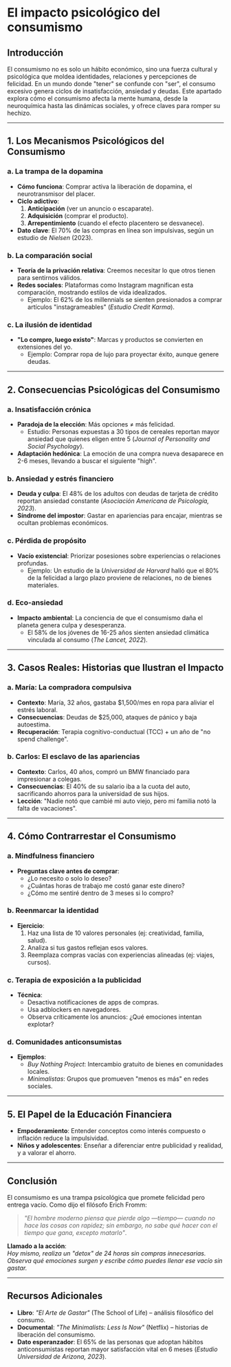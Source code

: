 # El impacto psicológico del consumismo

## Introducción

El consumismo no es solo un hábito económico, sino una fuerza cultural y psicológica que moldea identidades, relaciones y percepciones de felicidad. En un mundo donde "tener" se confunde con "ser", el consumo excesivo genera ciclos de insatisfacción, ansiedad y deudas. Este apartado explora cómo el consumismo afecta la mente humana, desde la neuroquímica hasta las dinámicas sociales, y ofrece claves para romper su hechizo.

---

## 1. Los Mecanismos Psicológicos del Consumismo

### a. La trampa de la dopamina

- **Cómo funciona**: Comprar activa la liberación de dopamina, el neurotransmisor del placer.  
- **Ciclo adictivo**:  
  1. **Anticipación** (ver un anuncio o escaparate).  
  2. **Adquisición** (comprar el producto).  
  3. **Arrepentimiento** (cuando el efecto placentero se desvanece).  
- **Dato clave**: El 70% de las compras en línea son impulsivas, según un estudio de *Nielsen* (2023).  

### b. La comparación social

- **Teoría de la privación relativa**: Creemos necesitar lo que otros tienen para sentirnos válidos.  
- **Redes sociales**: Plataformas como Instagram magnifican esta comparación, mostrando estilos de vida idealizados.  
  - Ejemplo: El 62% de los millennials se sienten presionados a comprar artículos "instagrameables" (*Estudio Credit Karma*).  

### c. La ilusión de identidad

- **"Lo compro, luego existo"**: Marcas y productos se convierten en extensiones del yo.  
  - Ejemplo: Comprar ropa de lujo para proyectar éxito, aunque genere deudas.  

---

## 2. Consecuencias Psicológicas del Consumismo

### a. Insatisfacción crónica

- **Paradoja de la elección**: Más opciones ≠ más felicidad.  
  - Estudio: Personas expuestas a 30 tipos de cereales reportan mayor ansiedad que quienes eligen entre 5 (*Journal of Personality and Social Psychology*).  
- **Adaptación hedónica**: La emoción de una compra nueva desaparece en 2-6 meses, llevando a buscar el siguiente "high".  

### b. Ansiedad y estrés financiero

- **Deuda y culpa**: El 48% de los adultos con deudas de tarjeta de crédito reportan ansiedad constante (*Asociación Americana de Psicología, 2023*).  
- **Síndrome del impostor**: Gastar en apariencias para encajar, mientras se ocultan problemas económicos.  

### c. Pérdida de propósito

- **Vacío existencial**: Priorizar posesiones sobre experiencias o relaciones profundas.  
  - Ejemplo: Un estudio de la *Universidad de Harvard* halló que el 80% de la felicidad a largo plazo proviene de relaciones, no de bienes materiales.  

### d. Eco-ansiedad

- **Impacto ambiental**: La conciencia de que el consumismo daña el planeta genera culpa y desesperanza.  
  - El 58% de los jóvenes de 16-25 años sienten ansiedad climática vinculada al consumo (*The Lancet, 2022*).  

---

## 3. Casos Reales: Historias que Ilustran el Impacto

### a. María: La compradora compulsiva

- **Contexto**: María, 32 años, gastaba $1,500/mes en ropa para aliviar el estrés laboral.  
- **Consecuencias**: Deudas de $25,000, ataques de pánico y baja autoestima.  
- **Recuperación**: Terapia cognitivo-conductual (TCC) + un año de "no spend challenge".  

### b. Carlos: El esclavo de las apariencias

- **Contexto**: Carlos, 40 años, compró un BMW financiado para impresionar a colegas.  
- **Consecuencias**: El 40% de su salario iba a la cuota del auto, sacrificando ahorros para la universidad de sus hijos.  
- **Lección**: "Nadie notó que cambié mi auto viejo, pero mi familia notó la falta de vacaciones".  

---

## 4. Cómo Contrarrestar el Consumismo

### a. Mindfulness financiero

- **Preguntas clave antes de comprar**:  
  - ¿Lo necesito o solo lo deseo?  
  - ¿Cuántas horas de trabajo me costó ganar este dinero?  
  - ¿Cómo me sentiré dentro de 3 meses si lo compro?  

### b. Reenmarcar la identidad

- **Ejercicio**:  
  1. Haz una lista de 10 valores personales (ej: creatividad, familia, salud).  
  2. Analiza si tus gastos reflejan esos valores.  
  3. Reemplaza compras vacías con experiencias alineadas (ej: viajes, cursos).  

### c. Terapia de exposición a la publicidad

- **Técnica**:  
  - Desactiva notificaciones de apps de compras.  
  - Usa adblockers en navegadores.  
  - Observa críticamente los anuncios: ¿Qué emociones intentan explotar?  

### d. Comunidades anticonsumistas

- **Ejemplos**:  
  - *Buy Nothing Project*: Intercambio gratuito de bienes en comunidades locales.  
  - *Minimalistas*: Grupos que promueven "menos es más" en redes sociales.  

---

## 5. El Papel de la Educación Financiera

- **Empoderamiento**: Entender conceptos como interés compuesto o inflación reduce la impulsividad.  
- **Niños y adolescentes**: Enseñar a diferenciar entre publicidad y realidad, y a valorar el ahorro.  

---

## Conclusión

El consumismo es una trampa psicológica que promete felicidad pero entrega vacío. Como dijo el filósofo Erich Fromm:  
> *"El hombre moderno piensa que pierde algo —tiempo— cuando no hace las cosas con rapidez; sin embargo, no sabe qué hacer con el tiempo que gana, excepto matarlo"*.  

**Llamado a la acción**:  
*Hoy mismo, realiza un "detox" de 24 horas sin compras innecesarias. Observa qué emociones surgen y escribe cómo puedes llenar ese vacío sin gastar.*  

---

## Recursos Adicionales

- **Libro**: *"El Arte de Gastar"* (The School of Life) – análisis filosófico del consumo.  
- **Documental**: *"The Minimalists: Less Is Now"* (Netflix) – historias de liberación del consumismo.  
- **Dato esperanzador**: El 65% de las personas que adoptan hábitos anticonsumistas reportan mayor satisfacción vital en 6 meses (*Estudio Universidad de Arizona, 2023*).  
